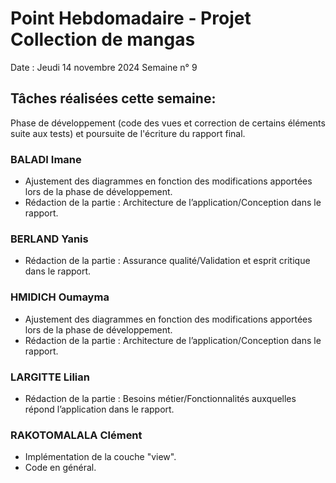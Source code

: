 # Point Hebdomadaire - Projet Collection de mangas

Date : Jeudi 14 novembre 2024
Semaine n° 9

## Tâches réalisées cette semaine:
Phase de développement (code des vues et correction de certains éléments suite aux tests) et poursuite de l'écriture du rapport final.

### BALADI Imane
- Ajustement des diagrammes en fonction des modifications apportées lors de la phase de développement.
- Rédaction de la partie : Architecture de l’application/Conception dans le rapport.

### BERLAND Yanis
- Rédaction de la partie : Assurance qualité/Validation et esprit critique dans le rapport.

### HMIDICH Oumayma
- Ajustement des diagrammes en fonction des modifications apportées lors de la phase de développement.
- Rédaction de la partie : Architecture de l’application/Conception dans le rapport.

### LARGITTE Lilian
- Rédaction de la partie : Besoins métier/Fonctionnalités auxquelles répond l’application dans le rapport.

### RAKOTOMALALA Clément
- Implémentation de la couche "view".
- Code en général.
